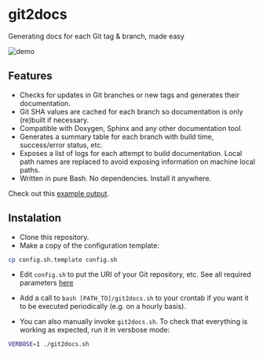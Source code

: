 # git2docs
Generating docs for each Git tag &amp; branch, made easy

![demo](https://jlblancoc.github.io/git2docs/git2docs_demo.gif)


## Features
* Checks for updates in Git branches or new tags and generates their documentation. 
* Git SHA values are cached for each branch so documentation is only (re)built if necessary.
* Compatible with Doxygen, Sphinx and any other documentation tool.
* Generates a summary table for each branch with build time, success/error status, etc.
* Exposes a list of logs for each attempt to build documentation. Local path names are 
  replaced to avoid exposing information on machine local paths.
* Written in pure Bash. No dependencies. Install it anywhere.

Check out this [example output](http://mrpt.ual.es/reference/).

## Instalation

* Clone this repository. 
* Make a copy of the configuration template:

```bash
cp config.sh.template config.sh
```

* Edit `config.sh` to put the URI of your Git repository, etc. See all required parameters [here](https://github.com/jlblancoc/git2docs/blob/master/config.sh.template)

* Add a call to `bash [PATH_TO]/git2docs.sh` to your crontab if you want it to be executed periodically (e.g. on a hourly basis).

* You can also manually invoke `git2docs.sh`. To check that everything is working as expected, run it in versbose mode: 

```bash
VERBOSE=1 ./git2docs.sh
```

